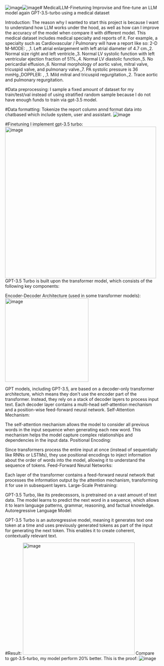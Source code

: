 ![image](https://github.com/user-attachments/assets/1793e27d-8a5b-48d6-a2cd-727d7a72ca25)![image](https://github.com/user-attachments/assets/63a3c766-a73c-40dd-a93c-016d08c12ed5)# MedicalLLM-Finetuning
Improvise and fine-tune an LLM model again GPT-3.5-turbo using a medical dataset

Introduction:
The reason why I wanted to start this project is because I want to understand how LLM works under the hood, as well as how can I improve the accuracy of the model when compare it with different model.
This medical dataset includes medical specialty and reports of it. For example, a specialty such as Cardiovascular / Pulmonary will have a report like so:
2-D M-MODE: , ,1.  Left atrial enlargement with left atrial diameter of 4.7 cm.,2.  Normal size right and left ventricle.,3.  Normal LV systolic function with left ventricular ejection fraction of 51%.,4.  Normal LV diastolic function.,5.  No pericardial effusion.,6.  Normal morphology of aortic valve, mitral valve, tricuspid valve, and pulmonary valve.,7.  PA systolic pressure is 36 mmHg.,DOPPLER: , ,1.  Mild mitral and tricuspid regurgitation.,2.  Trace aortic and pulmonary regurgitation.

#Data preprocessing:
I sample a fixed amount of dataset for my train/test/val instead of using stratified random sample because I do not have enough funds to train via gpt-3.5 model.

#Data formatting:
Tokenize the report column annd format data into chatbased which include system, user and assistant. 
![image](https://github.com/user-attachments/assets/632c5ac2-72d6-464c-af43-3088ef7ede99)


#Finetuning
I implement gpt-3.5 turbo:
<img width="493" alt="image" src="https://github.com/user-attachments/assets/09a97290-6291-43a5-adc0-4d4ed8dad8f1">
GPT-3.5 Turbo is built upon the transformer model, which consists of the following key components:

Encoder-Decoder Architecture (used in some transformer models):
<img width="272" alt="image" src="https://github.com/user-attachments/assets/ef893e35-2539-450e-9897-c19b51617f8f">

GPT models, including GPT-3.5, are based on a decoder-only transformer architecture, which means they don't use the encoder part of the transformer. Instead, they rely on a stack of decoder layers to process input text.
Each decoder layer contains a multi-head self-attention mechanism and a position-wise feed-forward neural network.
Self-Attention Mechanism:

The self-attention mechanism allows the model to consider all previous words in the input sequence when generating each new word. This mechanism helps the model capture complex relationships and dependencies in the input data.
Positional Encoding:

Since transformers process the entire input at once (instead of sequentially like RNNs or LSTMs), they use positional encodings to inject information about the order of words into the model, allowing it to understand the sequence of tokens.
Feed-Forward Neural Networks:

Each layer of the transformer contains a feed-forward neural network that processes the information output by the attention mechanism, transforming it for use in subsequent layers.
Large-Scale Pretraining:

GPT-3.5 Turbo, like its predecessors, is pretrained on a vast amount of text data. The model learns to predict the next word in a sequence, which allows it to learn language patterns, grammar, reasoning, and factual knowledge.
Autoregressive Language Model:

GPT-3.5 Turbo is an autoregressive model, meaning it generates text one token at a time and uses previously generated tokens as part of the input for generating the next token. This enables it to create coherent, contextually relevant text.

#Result:
<img width="365" alt="image" src="https://github.com/user-attachments/assets/2094a2f1-3189-49e6-b44f-41c206b2a595">
Compare to gpt-3.5-turbo, my model perform 20% better. This is the proof:
![image](https://github.com/user-attachments/assets/a4c0342c-faf9-4fd7-bd19-c458dfa72fc3)





